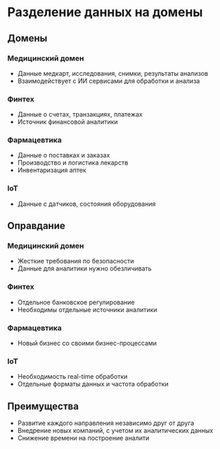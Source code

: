 # Разделение данных на домены

## Домены
### Медицинский домен
- Данные медкарт, исследования, снимки, результаты анализов
- Взаимодействует с ИИ сервисами для обработки и анализа

### Финтех
- Данные о счетах, транзакциях, платежах
- Источник финансовой аналитики

### Фармацевтика
- Данные о поставках и заказах
- Производство и логистика лекарств
- Инвентаризация аптек

### IoT
- Данные с датчиков, состояния оборудования

## Оправдание

### Медицинский домен
- Жесткие требования по безопасности
- Данные для аналитики нужно обезличивать

### Финтех
- Отдельное банковское регулирование
- Необходимы отдельные источники аналитики

### Фармацевтика
- Новый бизнес со своими бизнес-процессами

### IoT
- Необходимость real-time обработки
- Отдельные форматы данных и частота обработки

## Преимущества
- Развитие каждого направления независимо друг от друга
- Внедрение новых компаний, с учетом их аналитических данных
- Снижение времени на построение аналити